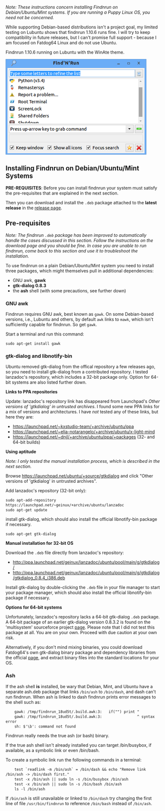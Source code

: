 _Note: These instructions concern installing Findnrun on
Debian/Ubuntu/Mint systems. If you are running a Puppy Linux OS, you
need not be concerned._

While supporting Debian-based distributions isn't a project goal, my
limited testing on Lubuntu shows that findnrun 1.10.6 runs fine.  I will
try to keep compatibility in future releases, but I can't promise full
support - because I am focused on Fatdog64 Linux and do not use Ubuntu.

Findnrun 1.10.6 running on Lubuntu with the WinAte theme.

![lubuntu main window](images/lubuntu-winate-1.10.6-main.pub.png)

## Installing Findnrun on Debian/Ubuntu/Mint Systems

**PRE-REQUISITES**: Before you can install findnrun your system must
satisfy the pre-requisites that are explained in the next section.

Then you can download and install the `.deb` package
attached to the **latest release** in the
[release page](http://github.com/step-/find-n-run/releases/).

## Pre-requisites

_Note: The findnrun `.deb` package has been improved to automatically
handle the cases discussed in this section. Follow the instructions on
the download page and you should be fine. In case you are unable to run
findnrun, come back to this section and use it to troubleshoot the
installation._

To use findnrun on a plain Debian/Ubuntu/Mint system you need to install
three packages, which might themselves pull in additional dependencies:

 * GNU awk, **gawk**
 * **gtk-dialog 0.8.3**
 * the **ash** shell (with some precautions, see further down)

### GNU awk

Findnrun requires GNU awk, best known as `gawk`.  On some Debian-based
versions, i.e., Lubuntu and others, by default `awk` links to `mawk`,
which isn't sufficiently capable for findnrun. So get `gawk`.

Start a terminal and run this command:

    sudo apt-get install gawk

### gtk-dialog and libnotify-bin

Ubuntu removed gtk-dialog from the offical repository a few releases
ago, so you need to install gtk-dialog from a contributed repository.  I
tested lanzadoc's repository, which includes a 32-bit package only.
Option for 64-bit systems are also listed further down.

**Links to PPA repositories**

Update: lanzadoc's repository link has disappeared from Launchpad's
_Other versions of 'gtkdialog' in untrusted archives_. I found some new
PPA links for a mix of versions and architectures. I have _not_ tested
any of these links, but here they are:

 * https://launchpad.net/~kxstudio-team/+archive/ubuntu/ppa
 * https://launchpad.net/~elia-notarangelo/+archive/ubuntu/x-light-mind
 * https://launchpad.net/~dnjl/+archive/ubuntu/ppa/+packages
   (32- and 64-bit builds)

**Using aptitude**

_Note: I only tested the manual installation process, which is described
in the next section._

Browse https://launchpad.net/ubuntu/+source/gtkdialog
and click "Other versions of 'gtkdialog' in untrusted archives".

Add lanzadoc's repository (32-bit only):

    sudo apt-add-repository https://launchpad.net/~geinux/+archive/ubuntu/lanzadoc
    sudo apt-get update

install gtk-dialog, which should also install the official libnotify-bin
package if necessary.

    sudo apt-get gtk-dialog

**Manual installation for 32-bit OS**

Download the `.deb` file directly from lanzadoc's repository:

 * http://ppa.launchpad.net/geinux/lanzadoc/ubuntu/pool/main/g/gtkdialog/
 * http://ppa.launchpad.net/geinux/lanzadoc/ubuntu/pool/main/g/gtkdialog/gtkdialog_0.8.4_i386.deb

Install gtk-dialog by double-clicking the `.deb` file in your file
manager to start your package manager, which should also install the
official libnotify-bin package if necessary.

**Options for 64-bit systems**

Unfortunately, lanzadoc's repository lacks a 64-bit gtk-dialog `.deb`
package.  A 64-bit package of an earlier gtk-dialog version 0.8.3.2 is
found on the 'multisystem' sourceforce project
[page](http://sourceforge.net/projects/multisystem/files/gtkdialog-deb/).
Please note that I did not test this package at all.  You are on your
own.  Proceed with due caution at your own risk.

Alternatively, if you don't mind mixing binaries, you could download
Fatdog64's own gtk-dialog binary package and dependency libraries from
the official [page](http://distro.ibiblio.org/fatdog/packages/700/),
and extract binary files into the standard locations for your OS.

### Ash

If the ash shell **is** installed, be wary that Debian, Mint, and Ubuntu
have a separate ash.deb package that links `/bin/ash` to `/bin/dash`,
and dash can't run findnrun. When ash is linked to dash findnrun prints
error messages to the shell such as:
```
    gawk: /tmp/findnrun_18ud5t/.build.awk:3:   if("") print "
    gawk: /tmp/findnrun_18ud5t/.build.awk:3:                ^ syntax error
    sh: $'\b': command not found
```
Findnrun really needs the true ash (or bash) binary.

If the true ash shell isn't already installed you can target /bin/busybox,
if available, as a symbolic link or even /bin/bash.

To create a symbolic link run the following commands in a terminal:
```
    test `readlink -m /bin/ash` = /bin/dash && echo "Remove link /bin/ash -> /bin/dash first."
    test -x /bin/ash || sudo ln -s /bin/busybox /bin/ash
    test -x /bin/ash || sudo ln -s /bin/bash /bin/ash
    ls -l /bin/ash
```
If `/bin/ash` is still unavailable or linked to `/bin/dash` try
changing the first line of file `/usr/bin/findnrun` to reference
`/bin/bash` instead of `/bin/ash`.
